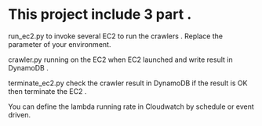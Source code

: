 # This project include 3 part . 
run_ec2.py to invoke several EC2 to run the crawlers . Replace the parameter of your environment.

crawler.py running on the EC2 when EC2 launched and write result in DynamoDB .

terminate_ec2.py check the crawler result in DynamoDB if the result is OK then terminate the EC2 .

You can define the lambda running rate in Cloudwatch by schedule or event driven.
